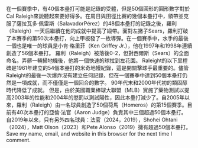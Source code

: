 在一個賽季中，有40個本壘打可能是記錄的受體，但是50個圓形的圓形數字對於Cal Raleigh來說聽起來要好得多。在周日與田徑比賽的幾個本壘打中，領帶並克服了薩拉瓦多·佩雷斯（SalavadorPérez）的48個本壘打的記錄之後，羅利（Raleigh）一天后繼續在他的成就中提高了緞帶。面對左撇子Sears，羅利打破了本賽季的第50次本壘打，向上甲板發了一枚導彈。在一個賽季中，水手的最後一個也是唯一的球員是小肯·格里菲（Ken Griffey Jr.），他在1997年和1998年連續創造了56個本壘打。 羅利（Raleigh）被落後0-2，但對西爾斯（Sears）的全面命名。弄髒一輛掃地機後，他將一個快速的球拉到左花園。  Raleight的以下里程碑是1961年建立的54個本壘打的米奇地幔紀錄，這是開關擊球手最重要的。儘管Raleight的最後一次爆炸沒有建立任何記錄，但在一個賽季中達到50個本壘打仍然是一項成就，而不僅僅是一個回合的數字。 90年代末和2000年代初的類固醇時代降低了成就。 但是，由於美國職業棒球大聯盟（MLB）實施了藥物測試以提高2003年的性能和2004年的懲罰以測試陽性，因此本壘打減少了。自2005年以來，羅利（Raleigh）由一名球員創造了50個荷馬（Homeros）的第15個賽季。目前有40次本壘打的亞倫·法官（Aaron Judge）負責其中三個超過50個本壘打。 自2019年以來，只有另外四名球員：法官（2024，2019），Shohei Ohtani（2024），Matt Olson（2023）和Pete Alonso（2019）擁有超過50個本壘打。Save my name, email, and website in this browser for the next time I comment.